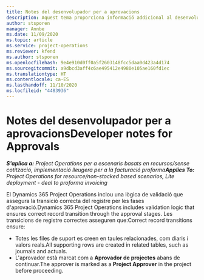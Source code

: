 ```yaml
---
title: Notes del desenvolupador per a aprovacions
description: Aquest tema proporciona informació addicional al desenvolupador sobre com treballar amb aprovacions.
author: stsporen
manager: Annbe
ms.date: 11/09/2020
ms.topic: article
ms.service: project-operations
ms.reviewer: kfend
ms.author: stsporen
ms.openlocfilehash: 9e4e910d0ff0a5f2603148fcc5daa0d423a4d174
ms.sourcegitcommit: a9dbcd3aff4c6ae495412e4980e105ae160fd1ec
ms.translationtype: HT
ms.contentlocale: ca-ES
ms.lasthandoff: 11/10/2020
ms.locfileid: "4483936"
---
```

# <a name="developer-notes-for-approvals"></a><span data-ttu-id="1656b-103">Notes del desenvolupador per a aprovacions</span><span class="sxs-lookup"><span data-stu-id="1656b-103">Developer notes for Approvals</span></span>

<span data-ttu-id="1656b-104">_**S'aplica a:** Project Operations per a escenaris basats en recursos/sense cotització, implementació lleugera per a la facturació proforma_</span><span class="sxs-lookup"><span data-stu-id="1656b-104">_**Applies To:** Project Operations for resource/non-stocked based scenarios, Lite deployment - deal to proforma invoicing_</span></span>

<span data-ttu-id="1656b-105">El Dynamics 365 Project Operations inclou una lògica de validació que assegura la transició correcta del registre per les fases d'aprovació.</span><span class="sxs-lookup"><span data-stu-id="1656b-105">Dynamics 365 Project Operations includes validation logic that ensures correct record transition through the approval stages.</span></span> <span data-ttu-id="1656b-106">Les transicions de registre correctes asseguren que:</span><span class="sxs-lookup"><span data-stu-id="1656b-106">Correct record transitions ensure:</span></span> 

  - <span data-ttu-id="1656b-107">Totes les files de suport es creen en taules relacionades, com diaris i valors reals.</span><span class="sxs-lookup"><span data-stu-id="1656b-107">All supporting rows are created in related tables, such as journals and actuals.</span></span>
  - <span data-ttu-id="1656b-108">L'aprovador està marcat com a **Aprovador de projectes** abans de continuar.</span><span class="sxs-lookup"><span data-stu-id="1656b-108">The approver is marked as a **Project Approver** in the project before proceeding.</span></span>
